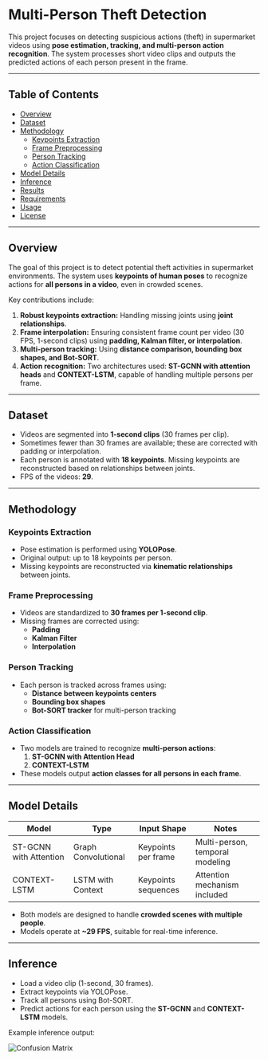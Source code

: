 # Multi-Person Theft Detection 

This project focuses on detecting suspicious actions (theft) in supermarket videos using **pose estimation, tracking, and multi-person action recognition**. The system processes short video clips and outputs the predicted actions of each person present in the frame.

---

## Table of Contents

- [Overview](#overview)
- [Dataset](#dataset)
- [Methodology](#methodology)
  - [Keypoints Extraction](#keypoints-extraction)
  - [Frame Preprocessing](#frame-preprocessing)
  - [Person Tracking](#person-tracking)
  - [Action Classification](#action-classification)
- [Model Details](#model-details)
- [Inference](#inference)
- [Results](#results)
- [Requirements](#requirements)
- [Usage](#usage)
- [License](#license)

---

## Overview

The goal of this project is to detect potential theft activities in supermarket environments. The system uses **keypoints of human poses** to recognize actions for **all persons in a video**, even in crowded scenes.  

Key contributions include:  

1. **Robust keypoints extraction:** Handling missing joints using **joint relationships**.  
2. **Frame interpolation:** Ensuring consistent frame count per video (30 FPS, 1-second clips) using **padding, Kalman filter, or interpolation**.  
3. **Multi-person tracking:** Using **distance comparison, bounding box shapes, and Bot-SORT**.  
4. **Action recognition:** Two architectures used: **ST-GCNN with attention heads** and **CONTEXT-LSTM**, capable of handling multiple persons per frame.

---

## Dataset

- Videos are segmented into **1-second clips** (30 frames per clip).  
- Sometimes fewer than 30 frames are available; these are corrected with padding or interpolation.  
- Each person is annotated with **18 keypoints**. Missing keypoints are reconstructed based on relationships between joints.  
- FPS of the videos: **29**.

---

## Methodology

### Keypoints Extraction

- Pose estimation is performed using **YOLOPose**.  
- Original output: up to 18 keypoints per person.  
- Missing keypoints are reconstructed via **kinematic relationships** between joints.  

### Frame Preprocessing

- Videos are standardized to **30 frames per 1-second clip**.  
- Missing frames are corrected using:  
  - **Padding**  
  - **Kalman Filter**  
  - **Interpolation**

### Person Tracking

- Each person is tracked across frames using:  
  - **Distance between keypoints centers**  
  - **Bounding box shapes**  
  - **Bot-SORT tracker** for multi-person tracking  

### Action Classification

- Two models are trained to recognize **multi-person actions**:  
  1. **ST-GCNN with Attention Head**  
  2. **CONTEXT-LSTM**  
- These models output **action classes for all persons in each frame**.  

---

## Model Details

| Model                  | Type                   | Input Shape        | Notes                       |
|------------------------|-----------------------|-----------------|-----------------------------|
| ST-GCNN with Attention | Graph Convolutional    | Keypoints per frame | Multi-person, temporal modeling |
| CONTEXT-LSTM           | LSTM with Context      | Keypoints sequences | Attention mechanism included |

- Both models are designed to handle **crowded scenes with multiple people**.  
- Models operate at **~29 FPS**, suitable for real-time inference.

---

## Inference

- Load a video clip (1-second, 30 frames).  
- Extract keypoints via YOLOPose.  
- Track all persons using Bot-SORT.  
- Predict actions for each person using the **ST-GCNN** and **CONTEXT-LSTM** models.  

Example inference output:

![Confusion Matrix](Shop_lifting_Multiperson/confusion_matrix_inference.png)


